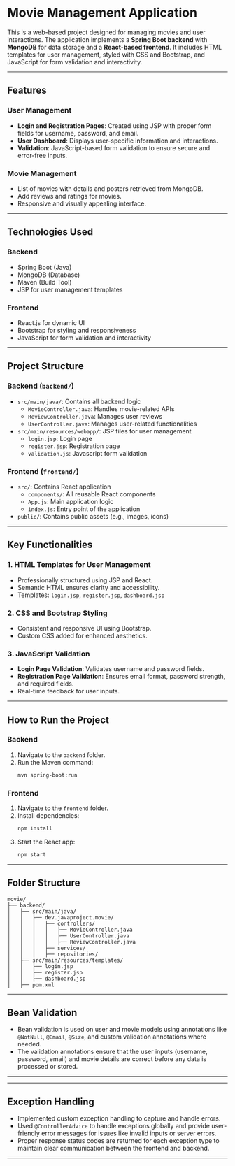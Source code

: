 # **Movie Management Application**

This is a web-based project designed for managing movies and user interactions. The application implements a **Spring Boot backend** with **MongoDB** for data storage and a **React-based frontend**. It includes HTML templates for user management, styled with CSS and Bootstrap, and JavaScript for form validation and interactivity.

---

## **Features**

### **User Management**
- **Login and Registration Pages**: Created using JSP with proper form fields for username, password, and email.
- **User Dashboard**: Displays user-specific information and interactions.
- **Validation**: JavaScript-based form validation to ensure secure and error-free inputs.

### **Movie Management**
- List of movies with details and posters retrieved from MongoDB.
- Add reviews and ratings for movies.
- Responsive and visually appealing interface.

---

## **Technologies Used**

### **Backend**
- Spring Boot (Java)
- MongoDB (Database)
- Maven (Build Tool)
- JSP for user management templates

### **Frontend**
- React.js for dynamic UI
- Bootstrap for styling and responsiveness
- JavaScript for form validation and interactivity

---

## **Project Structure**

### **Backend** (`backend/`)
- `src/main/java/`: Contains all backend logic
  - `MovieController.java`: Handles movie-related APIs
  - `ReviewController.java`: Manages user reviews
  - `UserController.java`: Manages user-related functionalities
- `src/main/resources/webapp/`: JSP files for user management
  - `login.jsp`: Login page
  - `register.jsp`: Registration page
  - `validation.js`: Javascript form validation
  

### **Frontend** (`frontend/`)
- `src/`: Contains React application
  - `components/`: All reusable React components
  - `App.js`: Main application logic
  - `index.js`: Entry point of the application
- `public/`: Contains public assets (e.g., images, icons)

---

## **Key Functionalities**

### **1. HTML Templates for User Management**
- Professionally structured using JSP and React.
- Semantic HTML ensures clarity and accessibility.
- Templates: `login.jsp`, `register.jsp`, `dashboard.jsp`

### **2. CSS and Bootstrap Styling**
- Consistent and responsive UI using Bootstrap.
- Custom CSS added for enhanced aesthetics.

### **3. JavaScript Validation**
- **Login Page Validation**: Validates username and password fields.
- **Registration Page Validation**: Ensures email format, password strength, and required fields.
- Real-time feedback for user inputs.

---

## **How to Run the Project**

### **Backend**
1. Navigate to the `backend` folder.
2. Run the Maven command:  
   ```bash
   mvn spring-boot:run
   ```

### **Frontend**
1. Navigate to the `frontend` folder.
2. Install dependencies:  
   ```bash
   npm install
   ```
3. Start the React app:  
   ```bash
   npm start
   ```



---

## **Folder Structure**

```
movie/
├── backend/
│   ├── src/main/java/
│   │   ├── dev.javaproject.movie/
│   │   │   ├── controllers/
│   │   │   │   ├── MovieController.java
│   │   │   │   ├── UserController.java
│   │   │   │   ├── ReviewController.java
│   │   │   ├── services/
│   │   │   ├── repositories/
│   ├── src/main/resources/templates/
│   │   ├── login.jsp
│   │   ├── register.jsp
│   │   ├── dashboard.jsp
│   ├── pom.xml

```

---

<!-- ## **Validation and Testing**
- Tested for cross-browser compatibility.
- Verified responsiveness across devices using Chrome DevTools.
- Form validation and interactivity thoroughly checked. -->

## **Bean Validation**
- Bean validation is used on user and movie models using annotations like `@NotNull`, `@Email`, `@Size`, and custom validation annotations where needed.
- The validation annotations ensure that the user inputs (username, password, email) and movie details are correct before any data is processed or stored.

---
---
## **Exception Handling**
- Implemented custom exception handling to capture and handle errors.
- Used `@ControllerAdvice` to handle exceptions globally and provide user-friendly error messages for issues like invalid inputs or server errors.
- Proper response status codes are returned for each exception type to maintain clear communication between the frontend and backend.

---